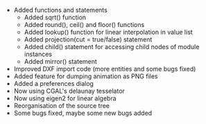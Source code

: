 * Added functions and statements
  * Added sqrt() function
  * Added round(), ceil() and floor() functions
  * Added lookup() function for linear interpolation in value list
  * Added projection(cut = true/false) statement
  * Added child() statement for accessing child nodes of module instances
  * Added mirror() statement
* Improved DXF import code (more entities and some bugs fixed)
* Added feature for dumping animation as PNG files
* Added a preferences dialog
* Now using CGAL's delaunay tesselator
* Now using eigen2 for linear algebra
* Reorganisation of the source tree
* Some bugs fixed, maybe some new bugs added

